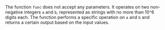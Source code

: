 The function `func` does not accept any parameters. It operates on two non-negative integers `a` and `b`, represented as strings with no more than 10^6 digits each. The function performs a specific operation on `a` and `b` and returns a certain output based on the input values.